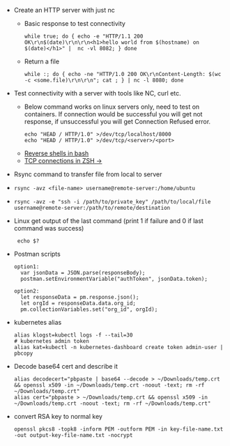 * Create an HTTP server with just nc
  * Basic response to test connectivity
    ```  
    while true; do { echo -e "HTTP/1.1 200 OK\r\n$(date)\r\n\r\n<h1>hello world from $(hostname) on $(date)</h1>" |  nc -vl 8082; } done
    ```
  * Return a file
     ```
     while :; do { echo -ne "HTTP/1.0 200 OK\r\nContent-Length: $(wc -c <some.file)\r\n\r\n"; cat ; } | nc -l 8080; done
     ```
* Test connectivity with a server with tools like NC, curl etc.
  * Below command works on linux servers only, need to test on containers. If connection would be successful you will get not response, if unsuccessful you will get Connection Refused error.
    ```
    echo "HEAD / HTTP/1.0" >/dev/tcp/localhost/8000
    echo "HEAD / HTTP/1.0" >/dev/tcp/<server>/<port>
    ```
  * [Reverse shells in bash](https://hypothetical.me/post/reverse-shell-in-bash/)
  * [TCP connections in ZSH ->](https://hypothetical.me/post/zsh-tcp/)
 
*  Rsync command to transfer file from local to server
  *
    ```
    rsync -avz <file-name> username@remote-server:/home/ubuntu
    ```
  * ```
    rsync -avz -e "ssh -i /path/to/private_key" /path/to/local/file username@remote-server:/path/to/remote/destination
    ```
 * Linux get output of the last command (print 1 if failure and 0 if last command was success)
     ```
      echo $?
     ```
 * Postman scripts
   ```
   option1:
     var jsonData = JSON.parse(responseBody);
     postman.setEnvironmentVariable("authToken", jsonData.token);

   option2:
     let responseData = pm.response.json();
     let orgId = responseData.data.org_id;
     pm.collectionVariables.set("org_id", orgId);
   ```
  * kubernetes alias
    ```
    alias klogst=kubectl logs -f --tail=30
    # kubernetes admin token
    alias kat=kubectl -n kubernetes-dashboard create token admin-user | pbcopy
    ```
 * Decode base64 cert and describe it
    ```
    alias decodecert="pbpaste | base64 --decode > ~/Downloads/temp.crt && openssl x509 -in ~/Downloads/temp.crt -noout -text; rm -rf ~/Downloads/temp.crt"
    alias cert="pbpaste > ~/Downloads/temp.crt && openssl x509 -in ~/Downloads/temp.crt -noout -text; rm -rf ~/Downloads/temp.crt"
    ```
 * convert RSA key to normal key
    ```
    openssl pkcs8 -topk8 -inform PEM -outform PEM -in key-file-name.txt -out output-key-file-name.txt -nocrypt
    ```
  
    

